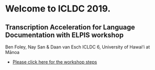 # Welcome to ICLDC 2019. 

## Transcription Acceleration for Language Documentation with ELPIS workshop

Ben Foley, Nay San & Daan van Esch
ICLDC 6, University of Hawaiʻi at Mānoa


- [Please click here for the workshop steps](2019-ICDLC-workshop-steps)


